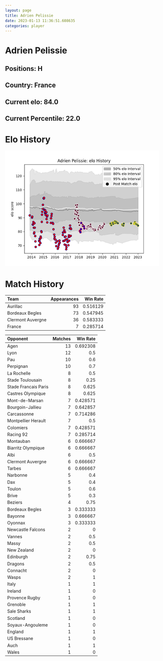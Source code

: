 ```yaml
---  
layout: page  
title: Adrien Pelissie  
date: 2023-01-13 11:36:51.608635  
categories: player  
---
```

# Adrien Pelissie

## Positions: H

## Country: France

## Current elo: 84.0

## Current Percentile: 22.0

# Elo History


![elo history](history_AdrienPelissie.png)
# Match History


| Team              |   Appearances |   Win Rate |
|:------------------|--------------:|-----------:|
| Aurillac          |            93 |   0.516129 |
| Bordeaux Begles   |            73 |   0.547945 |
| Clermont Auvergne |            36 |   0.583333 |
| France            |             7 |   0.285714 |

| Opponent             |   Matches |   Win Rate |
|:---------------------|----------:|-----------:|
| Agen                 |        13 |   0.692308 |
| Lyon                 |        12 |   0.5      |
| Pau                  |        10 |   0.6      |
| Perpignan            |        10 |   0.7      |
| La Rochelle          |         8 |   0.5      |
| Stade Toulousain     |         8 |   0.25     |
| Stade Francais Paris |         8 |   0.625    |
| Castres Olympique    |         8 |   0.625    |
| Mont-de-Marsan       |         7 |   0.428571 |
| Bourgoin-Jallieu     |         7 |   0.642857 |
| Carcassonne          |         7 |   0.714286 |
| Montpellier Herault  |         7 |   0.5      |
| Colomiers            |         7 |   0.428571 |
| Racing 92            |         7 |   0.285714 |
| Montauban            |         6 |   0.666667 |
| Biarritz Olympique   |         6 |   0.666667 |
| Albi                 |         6 |   0.5      |
| Clermont Auvergne    |         6 |   0.666667 |
| Tarbes               |         6 |   0.666667 |
| Narbonne             |         5 |   0.4      |
| Dax                  |         5 |   0.4      |
| Toulon               |         5 |   0.6      |
| Brive                |         5 |   0.3      |
| Beziers              |         4 |   0.75     |
| Bordeaux Begles      |         3 |   0.333333 |
| Bayonne              |         3 |   0.666667 |
| Oyonnax              |         3 |   0.333333 |
| Newcastle Falcons    |         2 |   0        |
| Vannes               |         2 |   0.5      |
| Massy                |         2 |   0.5      |
| New Zealand          |         2 |   0        |
| Edinburgh            |         2 |   0.75     |
| Dragons              |         2 |   0.5      |
| Connacht             |         2 |   0        |
| Wasps                |         2 |   1        |
| Italy                |         1 |   1        |
| Ireland              |         1 |   0        |
| Provence Rugby       |         1 |   0        |
| Grenoble             |         1 |   1        |
| Sale Sharks          |         1 |   1        |
| Scotland             |         1 |   0        |
| Soyaux-Angouleme     |         1 |   0        |
| England              |         1 |   1        |
| US Bressane          |         1 |   0        |
| Auch                 |         1 |   1        |
| Wales                |         1 |   0        |